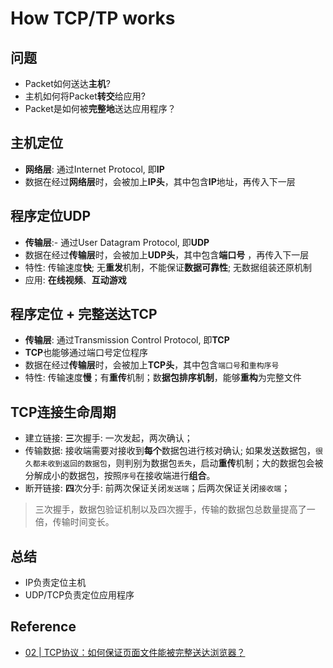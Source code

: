 # How TCP/TP works

## 问题

- Packet如何送达**主机**?
- 主机如何将Packet**转交**给应用?
- Packet是如何被**完整地**送达应用程序？

## 主机定位

- **网络层**: 通过Internet Protocol, 即**IP**
- 数据在经过**网络层**时，会被加上**IP头**，其中包含**IP**地址，再传入下一层

## 程序定位UDP

- **传输层**:- 通过User Datagram Protocol, 即**UDP**
- 数据在经过**传输层**时，会被加上**UDP头**，其中包含**端口号** ，再传入下一层
- 特性: 传输速度**快**; 无**重发**机制，不能保证**数据可靠性**; 无数据组装还原机制
- 应用: **在线视频**、**互动游戏**

## 程序定位 + 完整送达TCP

- **传输层**: 通过Transmission Control Protocol, 即**TCP**
- **TCP**也能够通过端口号定位程序
- 数据在经过**传输层**时，会被加上**TCP头**，其中包含`端口号`和`重构序号`
- 特性: 传输速度**慢**；有**重传**机制；数**据包排序机制**，能够**重构**为完整文件

## TCP连接生命周期

- 建立链接: **三**次握手: 一次发起，两次确认；
- 传输数据: 接收端需要对接收到**每个**数据包进行核对确认; 如果发送数据包，`很久都未收到返回的数据包`，则判别为数据包`丢失`，启动**重传**机制；大的数据包会被分解成小的数据包，按照`序号`在接收端进行**组合**。
- 断开链接: **四**次分手: 前两次保证关闭`发送端`；后两次保证关闭`接收端`；

> 三次握手，数据包验证机制以及四次握手，传输的数据包总数量提高了一倍，传输时间变长。
> 

## 总结

- IP负责定位主机
- UDP/TCP负责定位应用程序

## Reference
- [02 | TCP协议：如何保证页面文件能被完整送达浏览器？](https://time.geekbang.org/column/article/113550)